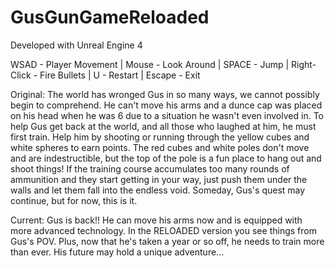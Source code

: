 # GusGunGameReloaded

Developed with Unreal Engine 4

WSAD - Player Movement | Mouse - Look Around | SPACE - Jump | Right-Click - Fire Bullets | U - Restart | Escape - Exit

Original:
The world has wronged Gus in so many ways, we cannot possibly begin to comprehend. He can't move his arms and a dunce cap was placed on his head when he was 6 due to a situation he wasn't even involved in. To help Gus get back at the world, and all those who laughed at him, he must first train. Help him by shooting or running through the yellow cubes and white spheres to earn points. The red cubes and white poles don't move and are indestructible, but the top of the pole is a fun place to hang out and shoot things! If the training course accumulates too many rounds of ammunition and they start getting in your way, just push them under the walls and let them fall into the endless void. Someday, Gus's quest may continue, but for now, this is it.


Current: 
Gus is back!! He can move his arms now and is equipped with more advanced technology. In the RELOADED version you see things from Gus's POV. Plus, now that he's taken a year or so off, he needs to train more than ever. His future may hold a unique adventure... 
